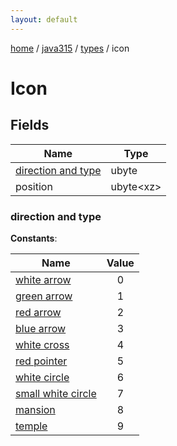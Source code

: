 ```yaml
---
layout: default
---
```


[home](/)  /  [java315](/protocol/java315)  /  [types](/protocol/java315/types)  /  icon

# Icon

## Fields

Name | Type
---|---
[direction and type](#direction-and-type) | ubyte
position | ubyte&lt;xz&gt;

### direction and type

**Constants**:

Name | Value
---|:---:
[white arrow](direction-and-type_white-arrow) | 0
[green arrow](direction-and-type_green-arrow) | 1
[red arrow](direction-and-type_red-arrow) | 2
[blue arrow](direction-and-type_blue-arrow) | 3
[white cross](direction-and-type_white-cross) | 4
[red pointer](direction-and-type_red-pointer) | 5
[white circle](direction-and-type_white-circle) | 6
[small white circle](direction-and-type_small-white-circle) | 7
[mansion](direction-and-type_mansion) | 8
[temple](direction-and-type_temple) | 9
